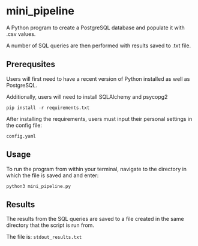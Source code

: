 # mini_pipeline
A Python program to create a PostgreSQL database and populate it with .csv values. 

A number of SQL queries are then performed with results saved to .txt file.

## Prerequsites
Users will first need to have a recent version of Python installed as well as PostgreSQL.

Additionally, users will need to install SQLAlchemy and psycopg2

```pip install -r requirements.txt```

After installing the requirements, users must input their personal settings in the config file:

```config.yaml```

## Usage
To run the program from within your terminal, navigate to the directory in which the file is saved and and enter:

```python3 mini_pipeline.py```

## Results
The results from the SQL queries are saved to a file created in the same directory that the script is run from.

The file is:
```stdout_results.txt```
